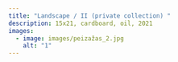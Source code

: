 ```yaml
---
title: "Landscape / II (private collection) "
description: 1﻿5x21, cardboard, oil, 2021
images:
  - image: images/peizažas_2.jpg
    alt: "1"
---
```

